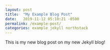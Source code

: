 ```yaml
---
layout: post
title:  "My Example Blog Post"
date:   2019-11-12 05:10:21 -0500
permalink: /example-post/
categories: example jekyll northstack
---
```


This is my new blog post on my new Jekyll blog!